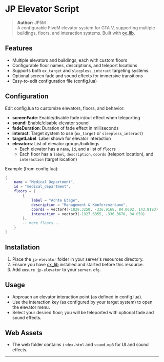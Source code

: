# JP Elevator Script

> **Author:** JP5M  
> A configurable FiveM elevator system for GTA V, supporting multiple buildings, floors, and interaction systems. Built with [ox_lib](https://overextended.dev/ox_lib/).

## Features

- Multiple elevators and buildings, each with custom floors
- Configurable floor names, descriptions, and teleport locations
- Supports both `ox_target` and `sleepless_interact` targeting systems
- Optional screen fade and sound effects for immersive transitions
- Easy-to-edit configuration file (config.lua)

## Configuration

Edit config.lua to customize elevators, floors, and behavior:

- **screenFade**: Enable/disable fade in/out effect when teleporting
- **sound**: Enable/disable elevator sound
- **fadeDuration**: Duration of fade effect in milliseconds
- **interact**: Target system to use (`ox_target` or `sleepless_interact`)
- **targetLabel**: Label shown for elevator interaction
- **elevators**: List of elevator groups/buildings
  - Each elevator has a `name`, `id`, and a list of `floors`
  - Each floor has a `label`, `description`, `coords` (teleport location), and `interaction` (target location)

Example (from config.lua):

```lua
{
    name = "Medical Department",
    id = "medical_department",
    floors = {
        {
            label = "Achte Etage",
            description = "Management & Konferenzräume",
            coords = vector4(-1829.3250, -336.9168, 84.0602, 143.8193),
            interaction = vector3(-1827.6355, -336.3678, 84.059)
        },
        -- more floors...
    }
}
```

## Installation

1. Place the `jp-elevator` folder in your server's resources directory.
2. Ensure you have [ox_lib](https://overextended.dev/ox_lib/) installed and started before this resource.
3. Add `ensure jp-elevator` to your `server.cfg`.

## Usage

- Approach an elevator interaction point (as defined in config.lua).
- Use the interaction key (as configured by your target system) to open the elevator menu.
- Select your desired floor; you will be teleported with optional fade and sound effects.

## Web Assets

- The web folder contains `index.html` and `sound.mp3` for UI and sound effects.

---
